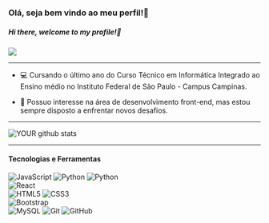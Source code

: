 ### Olá, seja bem vindo ao meu perfil!👋

##### Hi there, welcome to my profile!👋

[<img src="https://img.shields.io/badge/LinkedIn-0077B5?style=for-the-badge&logo=linkedin&logoColor=white" />](https://www.linkedin.com/in/rafael-almeida-998608192/)

____________________________________________________

- 💻 Cursando o último ano do Curso Técnico em Informática Integrado ao Ensino médio no Instituto Federal de São Paulo - Campus Campinas.

- 🎯 Possuo interesse na área de desenvolvimento front-end, mas estou sempre disposto a enfrentar novos desafios.

_______________________________________________

![YOUR github stats](https://github-readme-stats.vercel.app/api?username=Rafael1302&theme=dark&show_icons=true) 

____________

#### Tecnologias e Ferramentas

![JavaScript](https://img.shields.io/badge/-JavaScript-black?style=flat-square&logo=javascript) 
![Python](https://img.shields.io/badge/%20%20%20%20-C-black) 
![Python](https://img.shields.io/badge/-Python-black?style=flat-square&logo=Python)  
![React](https://img.shields.io/badge/-React-black?style=flat-square&logo=react)  
![HTML5](https://img.shields.io/badge/-HTML5-E34F26?style=flat-square&logo=html5&logoColor=white) 
![CSS3](https://img.shields.io/badge/-CSS3-1572B6?style=flat-square&logo=css3)  
![Bootstrap](https://img.shields.io/badge/-Bootstrap-563D7C?style=flat-square&logo=bootstrap)   
![MySQL](https://img.shields.io/badge/-MySQL-black?style=flat-square&logo=mysql) 
![Git](https://img.shields.io/badge/-Git-black?style=flat-square&logo=git) 
![GitHub](https://img.shields.io/badge/-GitHub-181717?style=flat-square&logo=github)


